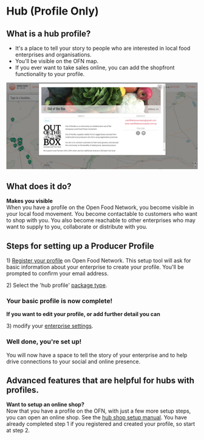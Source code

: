 # Hub \(Profile Only\)

## What is a hub profile?

* It's a place to tell your story to people who are interested in local food enterprises and organisations.
* You'll be visible on the OFN map.
* If you ever want to take sales online, you can add the shopfront functionality to your profile.

![](../.gitbook/assets/hub-profile.png)

## What does it do?

**Makes you visible**  
When you have a profile on the Open Food Network, you become visible in your local food movement. You become contactable to customers who want to shop with you. You also become reachable to other enterprises who may want to supply to you, collaborate or distribute with you.

## Steps for setting up a Producer Profile

1\) [Register your profile](../basic-features/register-and-create-your-profile.md) on Open Food Network. This setup tool will ask for basic information about your enterprise to create your profile. You'll be prompted to confirm your email address.

2\) Select the 'hub profile' [package type](../basic-features/package-types.md).

### **Your basic profile is now complete!**

**If you want to edit your profile, or add further detail you can**

3\) modify your [enterprise settings](../basic-features/enterprise-settings.md).

### Well done, you're set up!

You will now have a space to tell the story of your enterprise and to help drive connections to your social and online presence.

## Advanced features that are helpful for hubs with profiles.

**Want to setup an online shop?**    
 Now that you have a profile on the OFN, with just a few more setup steps, you can open an online shop. See the [hub shop setup manual](hub-shop.md). You have already completed step 1 if you registered and created your profile, so start at step 2.

